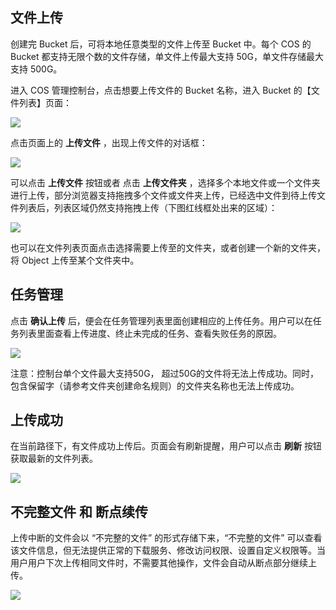 ## 文件上传

创建完 Bucket 后，可将本地任意类型的文件上传至 Bucket 中。每个 COS 的 Bucket 都支持无限个数的文件存储，单文件上传最大支持 50G，单文件存储最大支持 500G。

进入 COS 管理控制台，点击想要上传文件的 Bucket 名称，进入 Bucket 的【文件列表】页面：

![](https://mc.qcloudimg.com/static/img/d3e05e819435efc8be79044d3e3b4b9d/image.png)

点击页面上的 **上传文件** ，出现上传文件的对话框：

![](https://mc.qcloudimg.com/static/img/c6c29d0511ef2cfc59dd0d4dddf08f0b/image.png)

可以点击 **上传文件** 按钮或者 点击 **上传文件夹** ，选择多个本地文件或一个文件夹进行上传，部分浏览器支持拖拽多个文件或文件夹上传，已经选中文件到待上传文件列表后，列表区域仍然支持拖拽上传（下图红线框处出来的区域）：

![](https://mc.qcloudimg.com/static/img/39080355a65ed9728ec4fab3a7246053/image.png)

也可以在文件列表页面点击选择需要上传至的文件夹，或者创建一个新的文件夹，将 Object 上传至某个文件夹中。


## 任务管理

点击 **确认上传** 后，便会在任务管理列表里面创建相应的上传任务。用户可以在任务列表里面查看上传进度、终止未完成的任务、查看失败任务的原因。

![](https://mc.qcloudimg.com/static/img/e502373933234c93c1fcd7aa475fa040/image.png)

注意：控制台单个文件最大支持50G， 超过50G的文件将无法上传成功。同时，包含保留字（请参考文件夹创建命名规则）的文件夹名称也无法上传成功。


## 上传成功

在当前路径下，有文件成功上传后。页面会有刷新提醒，用户可以点击 **刷新** 按钮获取最新的文件列表。

![](https://mc.qcloudimg.com/static/img/dfa7880f6c2efacb9e8804420e38bcbd/image.png)

## 不完整文件 和 断点续传

上传中断的文件会以 “不完整的文件” 的形式存储下来，“不完整的文件” 可以查看该文件信息，但无法提供正常的下载服务、修改访问权限、设置自定义权限等。当用户用户下次上传相同文件时，不需要其他操作，文件会自动从断点部分继续上传。

![](https://mc.qcloudimg.com/static/img/f2e8982eaad79aab5e54a48c7b52237d/image.png)
